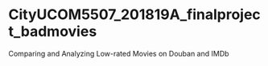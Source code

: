 # CityUCOM5507_201819A_finalproject_badmovies
Comparing and Analyzing Low-rated Movies on Douban and IMDb
